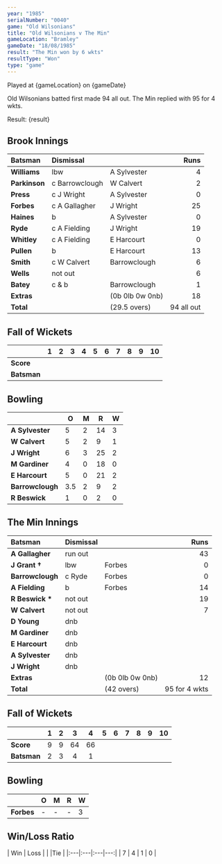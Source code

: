 ```yaml
---
year: "1985"
serialNumber: "0040"
game: "Old Wilsonians"
title: "Old Wilsonians v The Min"
gameLocation: "Bramley"
gameDate: "18/08/1985"
result: "The Min won by 6 wkts"
resultType: "Won"
type: "game"
---
```


Played at {gameLocation} on {gameDate} 

Old Wilsonians batted first made 94 all out. The Min replied with 95 for 4 wkts.

Result: {result}
 
## Brook Innings

| Batsman | Dismissal |  | Runs |
|:---|:---|---|---:|
| **Williams** | lbw | A Sylvester | 4 | 
| **Parkinson** | c Barrowclough | W Calvert | 2 | 
| **Press** | c J Wright | A Sylvester | 0 | 
| **Forbes** | c A Gallagher | J Wright | 25 | 
| **Haines** | b | A Sylvester | 0 | 
| **Ryde** | c A Fielding | J Wright | 19 | 
| **Whitley** | c A Fielding | E Harcourt | 0 | 
| **Pullen** | b | E Harcourt | 13 | 
| **Smith** | c W Calvert | Barrowclough | 6 | 
| **Wells** | not out |  | 6 | 
| **Batey** | c & b | Barrowclough | 1 | 
| **Extras** | | (0b 0lb 0w 0nb) | 18 | 
| **Total** | | (29.5 overs) | 94 all out | 

## Fall of Wickets

| | 1 | 2 | 3 | 4 | 5 | 6 | 7 | 8 | 9 | 10 |
|---|:---:|:---:|:---:|:---:|:---:|:---:|:---:|:---:|:---:|:---:|
| **Score** |  |  |  |  |  |  |  |  |  |  |
| **Batsman** |  |  |  |  |  |  |  |  |  |  |

## Bowling

| | O | M | R | W |
|---|---|---|---|---|
| **A Sylvester** | 5 | 2 | 14 | 3 | 
| **W Calvert** | 5 | 2 | 9 | 1 | 
| **J Wright** | 6 | 3 | 25 | 2 | 
| **M Gardiner** | 4 | 0 | 18 | 0 | 
| **E Harcourt** | 5 | 0 | 21 | 2 | 
| **Barrowclough** | 3.5 | 2 | 9 | 2 | 
| **R Beswick** | 1 | 0 | 2 | 0 | 

## The Min Innings

| Batsman | Dismissal |  | Runs |
|:---|:---|---|---:|
| **A Gallagher** | run out |  | 43 | 
| **J Grant &#8224;** | lbw | Forbes | 0 | 
| **Barrowclough** | c Ryde | Forbes | 0 | 
| **A Fielding** | b | Forbes | 14 | 
| **R Beswick &#42;** | not out |  | 19 | 
| **W Calvert** | not out |  | 7 | 
| **D Young** | dnb |  |  | 
| **M Gardiner** | dnb |  |  | 
| **E Harcourt** | dnb |  |  | 
| **A Sylvester** | dnb |  |  | 
| **J Wright** | dnb |  |  |
| **Extras** | | (0b 0lb 0w 0nb) | 12 | 
| **Total** | | (42 overs) | 95 for 4 wkts | 

## Fall of Wickets

| | 1 | 2 | 3 | 4 | 5 | 6 | 7 | 8 | 9 | 10 |
|---|:---:|:---:|:---:|:---:|:---:|:---:|:---:|:---:|:---:|:---:|
| **Score** | 9 | 9 | 64 | 66 |  |  |  |  |  |  | 
| **Batsman** | 2 | 3 | 4 | 1 |  |  |  |  |  |  | 

## Bowling

| | O | M | R | W |
|---|---|---|---|---|
| **Forbes** | - | - | - | 3 | 


## Win/Loss Ratio

| Win | Loss |  |  |Tie |
|:---|:---|:---|---:|
| 7 | 4 | 1 | 0 |